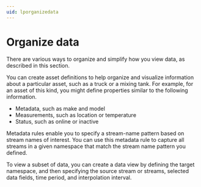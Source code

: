 ```yaml
---
uid: lporganizedata
---
```


# Organize data

There are various ways to organize and simplify how you view data, as described in this section.

You can create asset definitions to help organize and visualize information about a particular asset, such as a truck or a mixing tank. For example, for an asset of this kind, you might define properties similar to the following information.

+ Metadata, such as make and model
+ Measurements, such as location or temperature
+ Status, such as online or inactive

Metadata rules enable you to specify a stream-name pattern based on stream names of interest. You can use this metadata rule to capture all streams in a given namespace that match the stream name pattern you defined.

To view a subset of data, you can create a data view by defining the target namespace, and then specifying the source stream or streams, selected data fields, time period, and interpolation interval.
